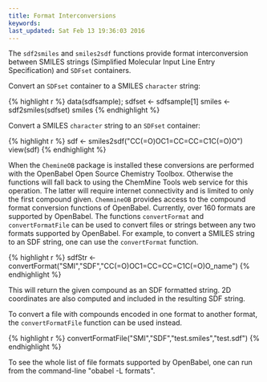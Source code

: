 ```yaml
---
title: Format Interconversions
keywords: 
last_updated: Sat Feb 13 19:36:03 2016
---
```


The `sdf2smiles` and `smiles2sdf`
functions provide format interconversion between SMILES strings
(Simplified Molecular Input Line Entry Specification) and
`SDFset` containers.  

Convert an `SDFset` container to a SMILES
`character` string:



{% highlight r %}
 data(sdfsample);
 sdfset <- sdfsample[1] 
 smiles <- sdf2smiles(sdfset) 
 smiles 
{% endhighlight %}


Convert a SMILES `character` string to an
`SDFset` container:



{% highlight r %}
 sdf <- smiles2sdf("CC(=O)OC1=CC=CC=C1C(=O)O")
 view(sdf) 
{% endhighlight %}


When the `ChemineOB` package is installed these
conversions are performed with the OpenBabel Open Source Chemistry
Toolbox. Otherwise the functions will fall back to using the ChemMine
Tools web service for this operation. The latter will require internet
connectivity and is limited to only the first compound given.
`ChemmineOB` provides access to the compound format
conversion functions of OpenBabel. Currently, over 160 formats are
supported by OpenBabel. The functions `convertFormat` and
`convertFormatFile` can be used to convert files or
strings between any two formats supported by OpenBabel. For example, to
convert a SMILES string to an SDF string, one can use the
`convertFormat` function.



{% highlight r %}
 sdfStr <- convertFormat("SMI","SDF","CC(=O)OC1=CC=CC=C1C(=O)O_name") 
{% endhighlight %}


This will return the given compound as an SDF formatted string. 2D
coordinates are also computed and included in the resulting SDF string.

To convert a file with compounds encoded in one format to another
format, the `convertFormatFile` function can be used
instead. 

{% highlight r %}
 convertFormatFile("SMI","SDF","test.smiles","test.sdf") 
{% endhighlight %}


To see the whole list of file formats supported by OpenBabel, one can
run from the command-line "obabel -L formats".


